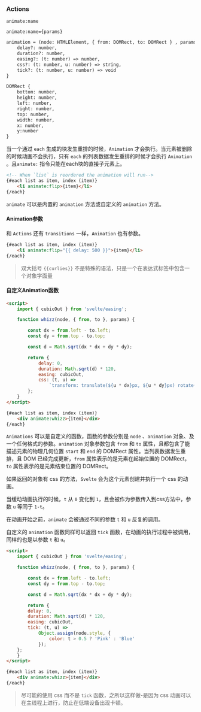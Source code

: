 ### Actions

```
animate:name
```
```
animate:name={params}
```
```html
animation = (node: HTMLElement, { from: DOMRect, to: DOMRect } , params: any) => {
	delay?: number,
	duration?: number,
	easing?: (t: number) => number,
	css?: (t: number, u: number) => string,
	tick?: (t: number, u: number) => void
}
```
```html
DOMRect {
	bottom: number,
	height: number,
	​​left: number,
	right: number,
	​top: number,
	width: number,
	x: number,
	y:number
}
```
当一个通过 `each` 生成的块发生重排的时候，`Animation` 才会执行。当元素被删除的时候动画不会执行，只有 `each` 的列表数据发生重排的时候才会执行 `Animation` 。且`animate:` 指令只能在each块的直接子元素上。

```html
<!-- When `list` is reordered the animation will run-->
{#each list as item, index (item)}
	<li animate:flip>{item}</li>
{/each}
```
`animate` 可以是内置的 `animation` 方法或自定义的 `animation` 方法。

#### <p id="Animation参数">Animation参数</p>
和 `Actions` 还有 `transitions` 一样，`Animation` 也有参数。

```html
{#each list as item, index (item)}
	<li animate:flip="{{ delay: 500 }}">{item}</li>
{/each}
```
> 双大括号 `{{curlies}}` 不是特殊的语法，只是一个在表达式标签中包含一个对象字面量

#### <p id="自定义Animation函数">自定义Animation函数</p>


```html
<script>
	import { cubicOut } from 'svelte/easing';

	function whizz(node, { from, to }, params) {

		const dx = from.left - to.left;
		const dy = from.top - to.top;

		const d = Math.sqrt(dx * dx + dy * dy);

		return {
			delay: 0,
			duration: Math.sqrt(d) * 120,
			easing: cubicOut,
			css: (t, u) =>
				`transform: translate(${u * dx}px, ${u * dy}px) rotate(${t*360}deg);`
		};
	}
</script>

{#each list as item, index (item)}
	<div animate:whizz>{item}</div>
{/each}
```

`Animations` 可以是自定义的函数，函数的参数分别是 `node` 、`animation` 对象、及一个任何格式的参数。`animation` 对象参数包含 `from` 和 `to` 属性，且都包含了能描述元素的物理几何位置 `start` 和 `end` 的 DOMRect 属性。当列表数据发生重排，且 DOM 已经完成更新，`from` 属性表示的是元素在起始位置的 DOMRect，`to` 属性表示的是元素结束位置的 DOMRect。

如果返回的对象有 css 的方法，`Svelte` 会为这个元素创建并执行一个 css 的动画。

当缓动动画执行的时候，`t` 从 `0` 变化到 `1`，且会被作为参数传入到css方法中，参数 `u` 等同于 `1-t`。

在动画开始之前，`animate` 会被通过不同的参数 `t` 和 `u` 反复的调用。

自定义的 `animation` 函数同样可以返回 `tick` 函数，在动画的执行过程中被调用，同样的也是以参数 `t` 和 `u`。

```html
<script>
	import { cubicOut } from 'svelte/easing';

	function whizz(node, { from, to }, params) {

		const dx = from.left - to.left;
		const dy = from.top - to.top;

		const d = Math.sqrt(dx * dx + dy * dy);

		return {
		delay: 0,
		duration: Math.sqrt(d) * 120,
		easing: cubicOut,
		tick: (t, u) =>
			Object.assign(node.style, {
				color: t > 0.5 ? 'Pink' : 'Blue'
			});
	};
	}
</script>

{#each list as item, index (item)}
	<div animate:whizz>{item}</div>
{/each}
```
> 尽可能的使用 css 而不是 `tick` 函数，之所以这样做-是因为 css 动画可以在主线程上进行，防止在低端设备出现卡顿。
